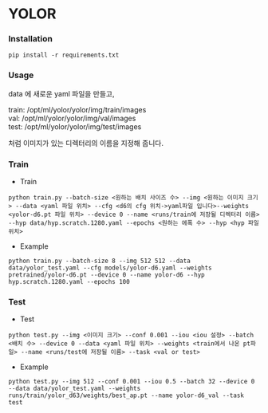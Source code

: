 # YOLOR

### Installation
```
pip install -r requirements.txt
```

### Usage

data 에 새로운 yaml 파일을 만들고, 

train: /opt/ml/yolor/yolor/img/train/images  
val: /opt/ml/yolor/yolor/img/val/images  
test: /opt/ml/yolor/yolor/img/test/images

처럼 이미지가 있는 디렉터리의 이름을 지정해 줍니다.

### Train

- Train

```
python train.py --batch-size <원하는 배치 사이즈 수> --img <원하는 이미지 크기> --data <yaml 파일 위치> --cfg <d6의 cfg 위치->yaml파일 입니다>--weights <yolor-d6.pt 파일 위치> --device 0 --name <runs/train에 저장될 디렉터리 이름> --hyp data/hyp.scratch.1280.yaml --epochs <원하는 에폭 수> --hyp <hyp 파일 위치>
```


- Example
```
python train.py --batch-size 8 --img 512 512 --data data/yolor_test.yaml --cfg models/yolor-d6.yaml --weights pretrained/yolor-d6.pt --device 0 --name yolor-d6 --hyp hyp.scratch.1280.yaml --epochs 100
```

### Test

- Test

```
python test.py --img <이미지 크기> --conf 0.001 --iou <iou 설정> --batch <배치 수> --device 0 --data <yaml 파일 위치> --weights <train에서 나온 pt파일> --name <runs/test에 저장될 이름> --task <val or test>
```

- Example
```
python test.py --img 512 --conf 0.001 --iou 0.5 --batch 32 --device 0 --data data/yolor_test.yaml --weights runs/train/yolor_d63/weights/best_ap.pt --name yolor-d6_val --task test
```
